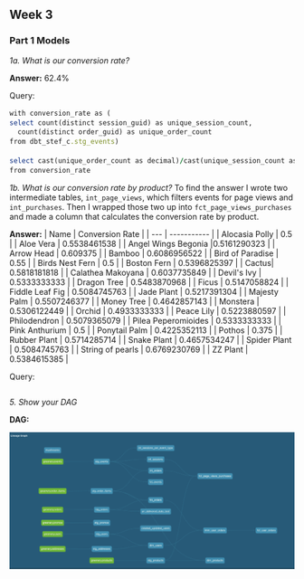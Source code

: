 ## Week 3 

### Part 1 Models 

*1a. What is our conversion rate?*

 **Answer:**
62.4%

Query:
```ruby
with conversion_rate as (
select count(distinct session_guid) as unique_session_count, 
  count(distinct order_guid) as unique_order_count
from dbt_stef_c.stg_events)

select cast(unique_order_count as decimal)/cast(unique_session_count as decimal) as solution
from conversion_rate 
```

*1b. What is our conversion rate by product?*
To find the answer I wrote two intermediate tables, `int_page_views`, which  filters events for page views and  `int_purchases`. Then I wrapped those two up into `fct_page_views_purchases` and made a column that calculates the conversion rate by product. 

 **Answer:**
| Name | Conversion Rate |
| --- | ----------- |
| Alocasia Polly |	0.5 |
| Aloe Vera |	0.5538461538 |
| Angel Wings Begonia	 |0.5161290323 |
| Arrow Head |	0.609375 |
| Bamboo |	0.6086956522 |
| Bird of Paradise |	0.55 |
| Birds Nest Fern |	0.5 |
| Boston Fern |	0.5396825397 |
| Cactus|	0.5818181818 |
| Calathea Makoyana |	0.6037735849 |
| Devil's Ivy	| 0.5333333333 |
| Dragon Tree	| 0.5483870968 |
| Ficus	| 0.5147058824 |
| Fiddle Leaf Fig |	0.5084745763 |
| Jade Plant |	0.5217391304 |
| Majesty Palm |	0.5507246377 |
| Money Tree |	0.4642857143 |
| Monstera |	0.5306122449 |
| Orchid |	0.4933333333 |
| Peace Lily |	0.5223880597 |
| Philodendron |	0.5079365079 |
| Pilea Peperomioides |	0.5333333333 |
| Pink Anthurium |	0.5 |
| Ponytail Palm	| 0.4225352113 |
| Pothos |	0.375 |
| Rubber Plant |	0.5714285714 |
| Snake Plant |	0.4657534247 |
| Spider Plant |	0.5084745763 |
| String of pearls |	0.6769230769 |
| ZZ Plant |	0.5384615385 |

Query:
```ruby

```
*5. Show your DAG*

**DAG:**

![](DAGweek3.png)